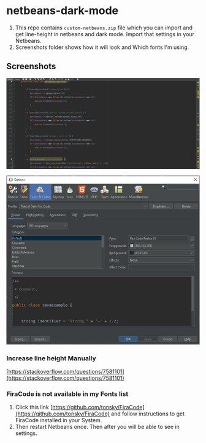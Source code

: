 # netbeans-dark-mode

1. This repo contains `custom-netbeans.zip` file which you can import and get line-height in netbeans and dark mode. Import that settings in your Netbeans.  
2. Screenshots folder shows how it will look and Which fonts I'm using.

## Screenshots
![Screenshot 1](screenshots/screenshot1.png)

![Font Settings](screenshots/screenshot2.png)

### Increase line height Manually
[https://stackoverflow.com/questions/7581101](https://stackoverflow.com/questions/7581101)

### FiraCode is not available in my Fonts list
1. Click this link [https://github.com/tonsky/FiraCode](https://github.com/tonsky/FiraCode) and follow instructions to get FiraCode installed in your System. 
2. Then restart Netbeans once. Then after you will be able to see in settings. 